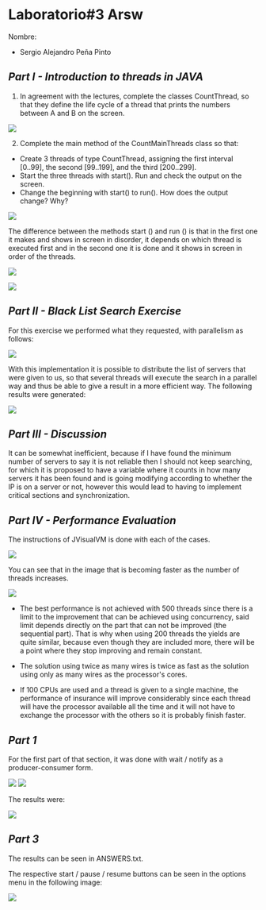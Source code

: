 # Laboratorio#3 Arsw

Nombre: 
* Sergio Alejandro Peña Pinto

## *Part I - Introduction to threads in JAVA*

1. In agreement with the lectures, complete the classes CountThread, so that they define the life cycle of a thread that prints the numbers between A and B on the screen.

![](Imagenes/1.PNG)

2. Complete the main method of the CountMainThreads class so that:
  * Create 3 threads of type CountThread, assigning the first interval [0..99], the second [99..199], and the third [200..299]. 
  * Start the three threads with start(). Run and check the output on the screen. 
  * Change the beginning with start() to run(). How does the output change? Why?
  
![](Imagenes/2.PNG)

The difference between the methods start () and run () is that in the first one it makes and shows in screen in disorder, it depends on which thread is executed first and in the second one it is done and it shows in screen in order of the threads.

![](Imagenes/3.PNG)

![](Imagenes/4.PNG)

## *Part II - Black List Search Exercise*

For this exercise we performed what they requested, with parallelism as follows:

![](Imagenes/10.PNG)

With this implementation it is possible to distribute the list of servers that were given to us, so that several threads will execute the search in a parallel way and thus be able to give a result in a more efficient way. The following results were generated:

![](Imagenes/11.PNG)

## *Part III - Discussion*

It can be somewhat inefficient, because if I have found the minimum number of servers to say it is not reliable then I should not keep searching, for which it is proposed to have a variable where it counts in how many servers it has been found and is going modifying according to whether the IP is on a server or not, however this would lead to having to implement critical sections and synchronization.

## *Part IV - Performance Evaluation*

The instructions of JVisualVM is done with each of the cases.

![](Imagenes/5.PNG)

You can see that in the image that is becoming faster as the number of threads increases.

![](Imagenes/6.PNG)

* The best performance is not achieved with 500 threads since there is a limit to the improvement that can be achieved using concurrency, said limit depends directly on the part that can not be improved (the sequential part). That is why when using 200 threads the yields are quite similar, because even though they are included more, there will be a point where they stop improving and remain constant.

* The solution using twice as many wires is twice as fast as the solution using only as many wires as the processor's cores.

* If 100 CPUs are used and a thread is given to a single machine, the performance of insurance will improve considerably since each thread will have the processor available all the time and it will not have to exchange the processor with the others so it is probably finish faster.

## *Part 1*

For the first part of that section, it was done with wait / notify as a producer-consumer form.

![](Imagenes/7.PNG)
![](Imagenes/8.PNG)

The results were:

![](Imagenes/9.PNG)

## *Part 3*

The results can be seen in ANSWERS.txt.

The respective start / pause / resume buttons can be seen in the options menu in the following image:

![](Imagenes/12.PNG)
